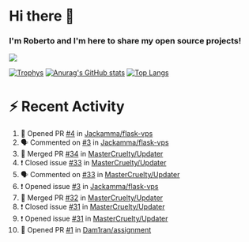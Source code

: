 # Hi there 👋
### I'm Roberto and I'm here to share my open source projects!

<img src="https://komarev.com/ghpvc/?username=mastercruelty&label=Profile views&color=0e75b6"><br>

[![Trophys](https://github-profile-trophy.vercel.app/?username=mastercruelty)](https://github.com/ryo-ma/github-profile-trophy)
[![Anurag's GitHub stats](https://github-readme-stats.vercel.app/api?username=mastercruelty&show_icons=true&theme=tokyonight)](https://github.com/anuraghazra/github-readme-stats)
[![Top Langs](https://github-readme-stats.vercel.app/api/top-langs/?username=mastercruelty&layout=compact)](https://github.com/anuraghazra/github-readme-stats)

# :zap: Recent Activity
<!--START_SECTION:activity-->
1. 💪 Opened PR [#4](https://github.com/Jackamma/flask-vps/pull/4) in [Jackamma/flask-vps](https://github.com/Jackamma/flask-vps)
2. 🗣 Commented on [#3](https://github.com/Jackamma/flask-vps/issues/3) in [Jackamma/flask-vps](https://github.com/Jackamma/flask-vps)
3. 🎉 Merged PR [#34](https://github.com/MasterCruelty/Updater/pull/34) in [MasterCruelty/Updater](https://github.com/MasterCruelty/Updater)
4. ❗️ Closed issue [#33](https://github.com/MasterCruelty/Updater/issues/33) in [MasterCruelty/Updater](https://github.com/MasterCruelty/Updater)
5. 🗣 Commented on [#33](https://github.com/MasterCruelty/Updater/issues/33) in [MasterCruelty/Updater](https://github.com/MasterCruelty/Updater)
6. ❗️ Opened issue [#3](https://github.com/Jackamma/flask-vps/issues/3) in [Jackamma/flask-vps](https://github.com/Jackamma/flask-vps)
7. 🎉 Merged PR [#32](https://github.com/MasterCruelty/Updater/pull/32) in [MasterCruelty/Updater](https://github.com/MasterCruelty/Updater)
8. ❗️ Closed issue [#31](https://github.com/MasterCruelty/Updater/issues/31) in [MasterCruelty/Updater](https://github.com/MasterCruelty/Updater)
9. ❗️ Opened issue [#31](https://github.com/MasterCruelty/Updater/issues/31) in [MasterCruelty/Updater](https://github.com/MasterCruelty/Updater)
10. 💪 Opened PR [#1](https://github.com/Dam1ran/assignment/pull/1) in [Dam1ran/assignment](https://github.com/Dam1ran/assignment)
<!--END_SECTION:activity-->
